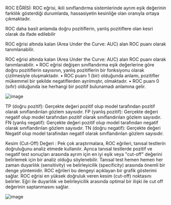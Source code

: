 ROC EĞRİSİ:
ROC eğrisi, ikili sınıflandırma sistemlerinde ayrım eşik değerinin farklılık
gösterdiği durumlarda, hassasiyetin kesinliğe olan oranıyla ortaya
çıkmaktadır.

ROC daha basit anlamda doğru pozitiflerin, yanlış pozitiflere olan kesri
olarak da ifade edilebilir

ROC eğrisi altında kalan (Area Under the Curve: AUC) alan ROC puanı olarak tanımlanabilir.

ROC eğrisi altında kalan (Area Under the Curve: AUC) alan ROC puanı olarak tanımlanabilir.
• ROC eğrisi değişen sınıflandırma eşik değerlerine göre doğru pozitiflerin sayısının, yanlış pozitiflerin bir fonksiyonu olarak çizilmesiyle oluşmaktadır.
• ROC puanı 1 (bir) olduğunda anlamı, pozitifler mükemmel bir şekilde negatiflerden ayrılmıştır, olmaktadır.
• ROC puanı 0 (sıfır) olduğunda ise herhangi bir pozitif bulunamadı anlamına gelir.




![image](https://user-images.githubusercontent.com/100937634/208230664-d79a565c-5c67-4699-9fe8-14dec1158786.png)







TP (doğru pozitif): Gerçekte değeri pozitif olup model tarafından pozitif olarak sınıflandırılan gözlem sayısıdır. 
FP (yanlış pozitif): Gerçekte değeri negatif olup model tarafından pozitif olarak sınıflandırılan gözlem sayısıdır. 
FN (yanlış negatif): Gerçekte değeri pozitif olup model tarafından negatif olarak sınıflandırılan gözlem sayısıdır. 
TN (doğru negatif): Gerçekte değeri Negatif olup model tarafından negatif olarak sınıflandırılan gözlem sayısıdır.

Kesim (Cut-Off) Değeri :
Pek çok araştırmalara, ROC eğrileri, tanısal testlerin doğruluğunu analiz etmede kullanılır. Ayrıca tanısal testlerde pozitif ve negatif test sonuçları arasında ayrım için en iyi eşik veya "cut-off" değerini belirlemek için bir analiz olduğu söylenebilir. Tanısal test hemen hemen her zaman duyarlılık (sensitivity) ve belirleyicilik (specificity) arasında önemli bir denge yöntemidir. ROC eğrileri bu dengeyi açıklayan bir grafik gösterimi sağlar. ROC eğrisi en yüksek doğruluk veren kesim (cut-off) noktasını belirler. Eğri ile duyarlılık ve belirleyicilik arasında optimal bir ilişki ile cut off değerinin saptanmasını sağlar.




![image](https://user-images.githubusercontent.com/100937634/208230674-267f63bb-eb26-4f0d-ab0f-45715918cacd.png)











